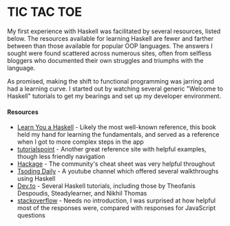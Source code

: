 # TIC TAC TOE

My first experience with Haskell was facilitated by several resources, listed below. The resources available for learning Haskell are fewer and farther between than those available for popular OOP languages. The answers I sought were found scattered across numerous sites, often from selfless bloggers who documented their own struggles and triumphs with the language.

As promised, making the shift to functional programming was jarring and had a learning curve. I started out by watching several generic "Welcome to Haskell" tutorials to get my bearings and set up my developer environment.

#### Resources

* [Learn You a Haskell](http://learnyouahaskell.com/) - Likely the most well-known reference, this book held my hand for learning the fundamentals, and served as a reference when I got to more complex steps in the app
* [tutorialspoint](https://www.tutorialspoint.com/haskell/) - Another great reference site with helpful examples, though less friendly navigation
* [Hackage](https://hackage.haskell.org/) - The community's cheat sheet was very helpful throughout
* [Tsoding Daily](https://www.youtube.com/c/TsodingDaily) - A youtube channel which offered several walkthroughs using Haskell
* [Dev.to](https://dev.to/) - Several Haskell tutorials, including those by Theofanis Despoudis, Steadylearner, and Nikhil Thomas
* [stackoverflow](https://stackoverflow.com/) - Needs no introduction, I was surprised at how helpful most of the responses were, compared with responses for JavaScript questions
